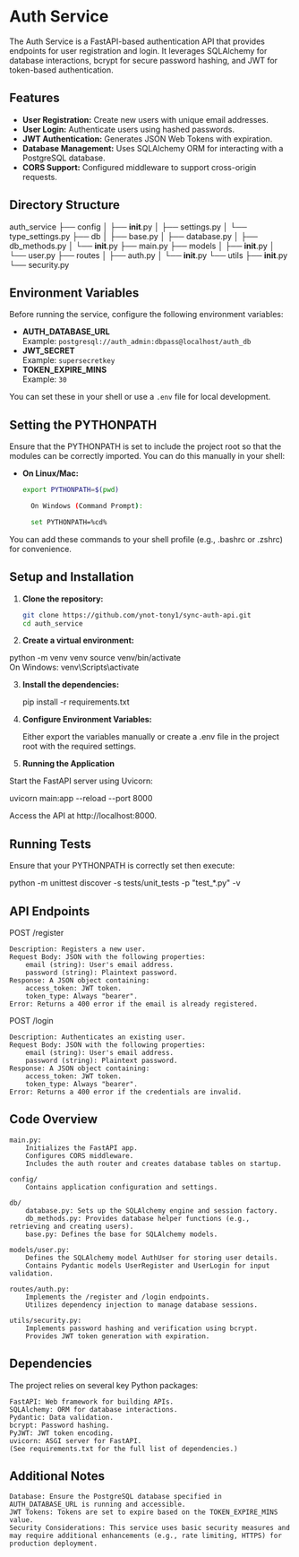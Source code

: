 # Auth Service

The Auth Service is a FastAPI-based authentication API that provides endpoints for user registration and login.
It leverages SQLAlchemy for database interactions, bcrypt for secure password hashing, and JWT for token-based authentication.

## Features

- **User Registration:** Create new users with unique email addresses.
- **User Login:** Authenticate users using hashed passwords.
- **JWT Authentication:** Generates JSON Web Tokens with expiration.
- **Database Management:** Uses SQLAlchemy ORM for interacting with a PostgreSQL database.
- **CORS Support:** Configured middleware to support cross-origin requests.

## Directory Structure

auth_service
├── config
│   ├── __init__.py
│   ├── settings.py
│   └── type_settings.py
├── db
│   ├── base.py
│   ├── database.py
│   ├── db_methods.py
│   └── __init__.py
├── main.py
├── models
│   ├── __init__.py
│   └── user.py
├── routes
│   ├── auth.py
│   └── __init__.py
└── utils
    ├── __init__.py
    └── security.py

## Environment Variables

Before running the service, configure the following environment variables:

- **AUTH_DATABASE_URL**  
  Example: `postgresql://auth_admin:dbpass@localhost/auth_db`
- **JWT_SECRET**  
  Example: `supersecretkey`
- **TOKEN_EXPIRE_MINS**  
  Example: `30`

You can set these in your shell or use a `.env` file for local development.

## Setting the PYTHONPATH

Ensure that the PYTHONPATH is set to include the project root so that the modules can be correctly imported. You can do this manually in your shell:

- **On Linux/Mac:**

  ```bash
  export PYTHONPATH=$(pwd)

    On Windows (Command Prompt):

    set PYTHONPATH=%cd%

You can add these commands to your shell profile (e.g., .bashrc or .zshrc) for convenience.

## Setup and Installation

1. **Clone the repository:**

   ```bash
   git clone https://github.com/ynot-tony1/sync-auth-api.git
   cd auth_service

2. **Create a virtual environment:**

python -m venv venv
source venv/bin/activate  
On Windows: venv\Scripts\activate

3. **Install the dependencies:**

    pip install -r requirements.txt

4. **Configure Environment Variables:**

    Either export the variables manually or create a .env file in the project root with the required settings.

5. **Running the Application**

Start the FastAPI server using Uvicorn:

uvicorn main:app --reload --port 8000

Access the API at http://localhost:8000.

## Running Tests

Ensure that your PYTHONPATH is correctly set then execute:

python -m unittest discover -s tests/unit_tests -p "test_*.py" -v

## API Endpoints

POST /register

    Description: Registers a new user.
    Request Body: JSON with the following properties:
        email (string): User's email address.
        password (string): Plaintext password.
    Response: A JSON object containing:
        access_token: JWT token.
        token_type: Always "bearer".
    Error: Returns a 400 error if the email is already registered.

POST /login

    Description: Authenticates an existing user.
    Request Body: JSON with the following properties:
        email (string): User's email address.
        password (string): Plaintext password.
    Response: A JSON object containing:
        access_token: JWT token.
        token_type: Always "bearer".
    Error: Returns a 400 error if the credentials are invalid.

## Code Overview

    main.py:
        Initializes the FastAPI app.
        Configures CORS middleware.
        Includes the auth router and creates database tables on startup.

    config/
        Contains application configuration and settings.

    db/
        database.py: Sets up the SQLAlchemy engine and session factory.
        db_methods.py: Provides database helper functions (e.g., retrieving and creating users).
        base.py: Defines the base for SQLAlchemy models.

    models/user.py:
        Defines the SQLAlchemy model AuthUser for storing user details.
        Contains Pydantic models UserRegister and UserLogin for input validation.

    routes/auth.py:
        Implements the /register and /login endpoints.
        Utilizes dependency injection to manage database sessions.

    utils/security.py:
        Implements password hashing and verification using bcrypt.
        Provides JWT token generation with expiration.


## Dependencies

The project relies on several key Python packages:

    FastAPI: Web framework for building APIs.
    SQLAlchemy: ORM for database interactions.
    Pydantic: Data validation.
    bcrypt: Password hashing.
    PyJWT: JWT token encoding.
    uvicorn: ASGI server for FastAPI.
    (See requirements.txt for the full list of dependencies.)

## Additional Notes

    Database: Ensure the PostgreSQL database specified in AUTH_DATABASE_URL is running and accessible.
    JWT Tokens: Tokens are set to expire based on the TOKEN_EXPIRE_MINS value.
    Security Considerations: This service uses basic security measures and may require additional enhancements (e.g., rate limiting, HTTPS) for production deployment.
